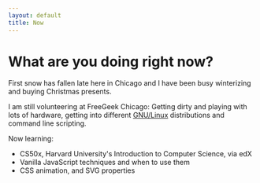 ```yaml
---
layout: default
title: Now
---
```

# What are you doing right now?
First snow has fallen late here in Chicago and I have been busy winterizing and buying Christmas presents. 

I am still volunteering at FreeGeek Chicago: Getting dirty and playing with lots of hardware, getting into different [GNU/Linux](https://www.gnu.org/gnu/linux-and-gnu.en.html) distributions and command line scripting.

Now learning:

* CS50x, Harvard University's Introduction to Computer Science, via edX
* Vanilla JavaScript techniques and when to use them
* CSS animation, and SVG properties 

